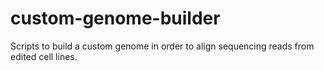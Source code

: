 # custom-genome-builder
Scripts to build a custom genome in order to align sequencing reads from edited cell lines.
